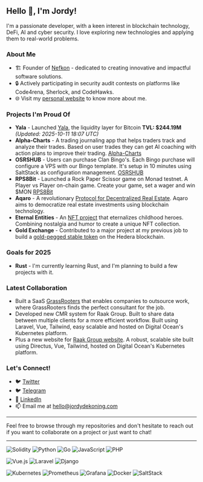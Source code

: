 ## Hello 👋, I'm Jordy!

I'm a passionate developer, with a keen interest in blockchain technology, DeFi, AI and cyber security. I love exploring new technologies and applying them to real-world problems.

### About Me

- 🏗️ Founder of [Nefkon](https://nefkon.com) - dedicated to creating innovative and impactful software solutions.
- 🔒 Actively participating in security audit contests on platforms like Code4rena, Sherlock, and CodeHawks.
- 🌐 Visit my [personal website](https://jordydekoning.com) to know more about me.

### Projects I'm Proud Of

- **Yala** - Launched [Yala](https://yala.org), the liquidity layer for Bitcoin **TVL: $244.19M** *(Updated: 2025-10-11 18:07 UTC)*
- **Alpha-Charts** - A trading journaling app that helps traders track and analyze their trades. Based on user trades they can get AI coaching with action plans to improve their trading. [Alpha-Charts](https://alpha-charts.com)
- **OSRSHUB** - Users can purchase Clan Bingo's. Each Bingo purchase will configure a VPS with our Bingo template. It's setup in 10 minutes using SaltStack as configuration management. [OSRSHUB](https://osrshub.com)
- **RPS8Bit** - Launched a Rock Paper Scissor game on Monad testnet. A Player vs Player on-chain game. Create your game, set a wager and win $MON [RPS8Bit](https://www.rps8bit.xyz/)
- **Aqaro** - A revolutionary [Protocol for Decentralized Real Estate](https://aqaro.app). Aqaro aims to democratize real estate investments using blockchain technology.
- **Eternal Entities** - An [NFT project](https://www.eternalentities.io) that eternalizes childhood heroes. Combining nostalgia and humor to create a unique NFT collection.
- **Gold Exchange** - Contributed to a major project at my previous job to build a [gold-pegged stable token](https://github.com/JordyKingz/gold-exchange-smartcontracts) on the Hedera blockchain.

### Goals for 2025

- **Rust** - I'm currently learning Rust, and I'm planning to build a few projects with it.

### Latest Collaboration

- Built a SaaS [GrassRooters](https://www.grassrooters.com) that enables companies to outsource work, where GrassRooters finds the perfect consultant for the job.
- Developed new CMR system for Raak Group. Built to share data between multiple clients for a more efficient workflow. Built using Laravel, Vue, Tailwind, easy scalable and hosted on Digital Ocean's Kubernetes platform.
- Plus a new website for [Raak Group website](https://raakgroup.com). A robust, scalable site built using Directus, Vue, Tailwind, hosted on Digital Ocean's Kubernetes platform.

### Let's Connect!

- 🐦 [Twitter](https://twitter.com/developerjordy)
- 🐦 [Telegram](https://t.me/developerjordy)
- 💼 [LinkedIn](https://www.linkedin.com/in/jordydekoning)
- 📫 Email me at [hello@jordydekoning.com](mailto:hello@jordydekoning.com)

---

Feel free to browse through my repositories and don't hesitate to reach out if you want to collaborate on a project or just want to chat!

---

![Solidity](https://img.shields.io/badge/Solidity-%23363636.svg?style=for-the-badge&logo=solidity&logoColor=white)
![Python](https://img.shields.io/badge/python-3670A0?style=for-the-badge&logo=python&logoColor=ffdd54)
![Go](https://img.shields.io/badge/go-%2300ADD8.svg?style=for-the-badge&logo=go&logoColor=white)
![JavaScript](https://img.shields.io/badge/javascript-%23323330.svg?style=for-the-badge&logo=javascript&logoColor=%23F7DF1E)
![PHP](https://img.shields.io/badge/php-%23777BB4.svg?style=for-the-badge&logo=php&logoColor=white)

![Vue.js](https://img.shields.io/badge/vuejs-%2335495e.svg?style=for-the-badge&logo=vuedotjs&logoColor=%234FC08D)
![Laravel](https://img.shields.io/badge/laravel-%23FF2D20.svg?style=for-the-badge&logo=laravel&logoColor=white)
![Django](https://img.shields.io/badge/django-%23092E20.svg?style=for-the-badge&logo=django&logoColor=white)

![Kubernetes](https://img.shields.io/badge/kubernetes-%23326ce5.svg?style=for-the-badge&logo=kubernetes&logoColor=white)
![Prometheus](https://img.shields.io/badge/Prometheus-E6522C?style=for-the-badge&logo=Prometheus&logoColor=white)
![Grafana](https://img.shields.io/badge/grafana-%23F46800.svg?style=for-the-badge&logo=grafana&logoColor=white)
![Docker](https://img.shields.io/badge/docker-%230db7ed.svg?style=for-the-badge&logo=docker&logoColor=white)
![SaltStack](https://img.shields.io/badge/SaltStack-%232196F3.svg?style=for-the-badge&logo=SaltStack&logoColor=white)
